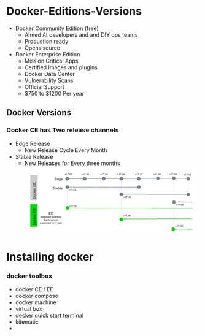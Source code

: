 
# Docker-Editions-Versions

-  Docker Community Edition (free)
   - Aimed At developers and and DIY ops teams
   - Production ready
	- Opens source
-  Docker Enterprise Edition
   - Mission Critical Apps  
   - Certified Images and plugins
   - Docker Data Center
   - Vulnerability Scans
   - Official Support
   -  $750 to $1200 Per year

## Docker Versions
### Docker CE has Two release channels
- Edge Release
	- New Release Cycle Every Month
- Stable Release
	- New Releases for Every three months
![Version Chart](https://github.com/venu-shastri/dockerknowledge/blob/master/images.JPG)

# Installing docker
### docker toolbox
- docker CE / EE
- docker compose
- docker machine
- virtual box
- docker quick start terminal
- kitematic
- 
<!--stackedit_data:
eyJoaXN0b3J5IjpbLTUyMDkyMTY0NSwtMjA2NjQ4MTA2NCwxNz
IzNzM1MDc2LC0xMjY2OTIzODAzLDE5MTk4NTI3NDUsMTE3MzE2
MTk3MV19
-->